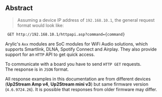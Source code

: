 ## Abstract

> Assuming a device IP address of `192.168.10.1`, the general request format would look like:

```html
 GET http://192.168.10.1/httpapi.asp?command={command}
```

Arylic's `Axx` modules are SoC modules for WiFi Audio solutions, which supports Smartlink, DLNA, Spotify Connect and Airplay. They also provide support for an `HTTP` API to get quick access.

To communicate with a board you have to send `HTTP GET` requests.  
The response is in `JSON` format.

<aside class="notice">
All response examples in this documentation are from different devices (<strong>Up2Stream Amp v4</strong>, <strong>Up2Stream mini v3</strong>) but same firmware version (<code>4.6.9724.26</code>). It is possible that responses from older firmware may differ.
</aside>


